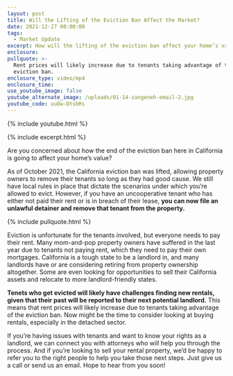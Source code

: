 ```yaml
---
layout: post
title: Will the Lifting of the Eviction Ban Affect the Market?
date: 2021-12-27 00:00:00
tags:
  - Market Update
excerpt: How will the lifting of the eviction ban affect your home’s value?
enclosure:
pullquote: >-
  Rent prices will likely increase due to tenants taking advantage of the
  eviction ban.
enclosure_type: video/mp4
enclosure_time:
use_youtube_image: false
youtube_alternate_image: /uploads/01-14-zangeneh-email-2.jpg
youtube_code: uuOw-DtsbRs
---
```

{% include youtube.html %}

{% include excerpt.html %}

Are you concerned about how the end of the eviction ban here in California is going to affect your home’s value?&nbsp;

As of October 2021, the California eviction ban was lifted, allowing property owners to remove their tenants so long as they had good cause. We still have local rules in place that dictate the scenarios under which you’re allowed to evict. However, if you have an uncooperative tenant who has either not paid their rent or is in breach of their lease, **you can now file an unlawful detainer and remove that tenant from the property.**

{% include pullquote.html %}

Eviction is unfortunate for the tenants involved, but everyone needs to pay their rent. Many mom-and-pop property owners have suffered in the last year due to tenants not paying rent, which they need to pay their own mortgages. California is a tough state to be a landlord in, and many landlords have or are considering retiring from property ownership altogether. Some are even looking for opportunities to sell their California assets and relocate to more landlord-friendly states.

**Tenets who get evicted will likely have challenges finding new rentals, given that their past will be reported to their next potential landlord.** This means that rent prices will likely increase due to tenants taking advantage of the eviction ban. Now might be the time to consider looking at buying rentals, especially in the detached sector.

If you’re having issues with tenants and want to know your rights as a landlord, we can connect you with attorneys who will help you through the process. And if you’re looking to sell your rental property, we’d be happy to refer you to the right people to help you take those next steps. Just give us a call or send us an email. Hope to hear from you soon\!
